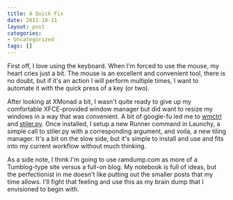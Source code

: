 ```yaml
---
title: A Quick Fix
date: 2011-10-11
layout: post
categories:
- Uncategorized
tags: []
---
```


First off, I love using the keyboard. When I'm forced to use the mouse, my heart cries just a bit. The mouse is an excellent and convenient tool, there is no doubt, but if it's an action I will perform multiple times, I want to automate it with the quick press of a key (or two).

After looking at XMonad a bit, I wasn't quite ready to give up my comfortable XFCE-provided window manager but did want to resize my windows in a way that was convenient. A bit of google-fu led me to <a href="http://tomas.styblo.name/wmctrl/" target="_blank">wmctrl</a> and <a href="https://github.com/soulfx/stiler" target="_blank">stiler.py</a>. Once installed, I setup a new Runner command in Launchy, a simple call to stiler.py with a corresponding argument, and voila, a new tiling manager. It's a bit on the slow side, but it's simple to install and use and fits into my current workflow without much thinking.

As a side note, I think I'm going to use ramdump.com as more of a Tumblog-type site versus a full-on blog. My notebook is full of ideas, but the perfectionist in me doesn't like putting out the smaller posts that my time allows. I'll fight that feeling and use this as my brain dump that I envisioned to begin with.